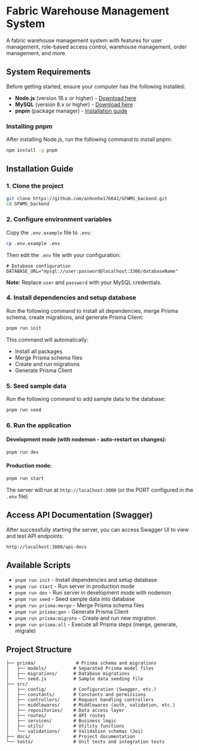 # Fabric Warehouse Management System

A fabric warehouse management system with features for user management, role-based access control, warehouse management, order management, and more.

## System Requirements

Before getting started, ensure your computer has the following installed:

- **Node.js** (version 18.x or higher) - [Download here](https://nodejs.org/)
- **MySQL** (version 8.x or higher) - [Download here](https://dev.mysql.com/downloads/mysql/)
- **pnpm** (package manager) - [Installation guide](https://pnpm.io/installation)

### Installing pnpm

After installing Node.js, run the following command to install pnpm:

```bash
npm install -g pnpm
```

## Installation Guide

### 1. Clone the project

```bash
git clone https://github.com/anhnnhe176642/GFWMS_backend.git
cd GFWMS_backend
```

### 2. Configure environment variables

Copy the `.env.example` file to `.env`:

```bash
cp .env.example .env
```

Then edit the `.env` file with your configuration:

```env
# Database configuration
DATABASE_URL="mysql://user:password@localhost:3306/databaseName"
```

**Note:** Replace `user` and `password` with your MySQL credentials.

### 4. Install dependencies and setup database

Run the following command to install all dependencies, merge Prisma schema, create migrations, and generate Prisma Client:

```bash
pnpm run init
```

This command will automatically:
- Install all packages
- Merge Prisma schema files
- Create and run migrations
- Generate Prisma Client

### 5. Seed sample data

Run the following command to add sample data to the database:

```bash
pnpm run seed
```

### 6. Run the application

#### Development mode (with nodemon - auto-restart on changes):

```bash
pnpm run dev
```

#### Production mode:

```bash
pnpm run start
```

The server will run at `http://localhost:3000` (or the PORT configured in the `.env` file)

## Access API Documentation (Swagger)

After successfully starting the server, you can access Swagger UI to view and test API endpoints:

```
http://localhost:3000/api-docs
```

## Available Scripts

- `pnpm run init` - Install dependencies and setup database
- `pnpm run start` - Run server in production mode
- `pnpm run dev` - Run server in development mode with nodemon
- `pnpm run seed` - Seed sample data into database
- `pnpm run prisma:merge` - Merge Prisma schema files
- `pnpm run prisma:gen` - Generate Prisma Client
- `pnpm run prisma:migrate` - Create and run new migration
- `pnpm run prisma:all` - Execute all Prisma steps (merge, generate, migrate)

## Project Structure

```
├── prisma/               # Prisma schema and migrations
│   ├── models/          # Separated Prisma model files
│   ├── migrations/      # Database migrations
│   └── seed.js          # Sample data seeding file
├── src/
│   ├── config/          # Configuration (Swagger, etc.)
│   ├── constants/       # Constants and permissions
│   ├── controllers/     # Request handling controllers
│   ├── middlewares/     # Middlewares (auth, validation, etc.)
│   ├── repositories/    # Data access layer
│   ├── routes/          # API routes
│   ├── services/        # Business logic
│   ├── utils/           # Utility functions
│   └── validations/     # Validation schemas (Joi)
├── docs/                # Project documentation
└── tests/               # Unit tests and integration tests
```